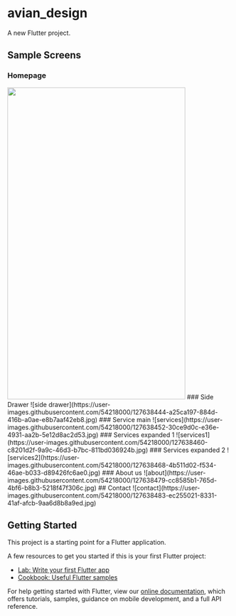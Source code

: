 # avian_design

A new Flutter project.

## Sample Screens

### Homepage
<img src="https://user-images.githubusercontent.com/54218000/127638195-3f879b7f-a729-4bc1-902c-0b0c9d59e674.jpg" height="700" width="400" />
### Side Drawer
![side drawer](https://user-images.githubusercontent.com/54218000/127638444-a25ca197-884d-416b-a0ae-e8b7aaf42eb8.jpg)
### Service main
![services](https://user-images.githubusercontent.com/54218000/127638452-30ce9d0c-e36e-4931-aa2b-5e12d8ac2d53.jpg)
### Services expanded 1
![services1](https://user-images.githubusercontent.com/54218000/127638460-c8201d2f-9a9c-46d3-b7bc-811bd036924b.jpg)
### Services expanded 2
![services2](https://user-images.githubusercontent.com/54218000/127638468-4b511d02-f534-46ae-b033-d89426fc6ae0.jpg)
### About us
![about](https://user-images.githubusercontent.com/54218000/127638479-cc8585b1-765d-4bf6-b8b3-5218f47f306c.jpg)
## Contact
![contact](https://user-images.githubusercontent.com/54218000/127638483-ec255021-8331-41af-afcb-9aa6d8b8a9ed.jpg)



## Getting Started

This project is a starting point for a Flutter application.

A few resources to get you started if this is your first Flutter project:

- [Lab: Write your first Flutter app](https://flutter.dev/docs/get-started/codelab)
- [Cookbook: Useful Flutter samples](https://flutter.dev/docs/cookbook)

For help getting started with Flutter, view our
[online documentation](https://flutter.dev/docs), which offers tutorials,
samples, guidance on mobile development, and a full API reference.
